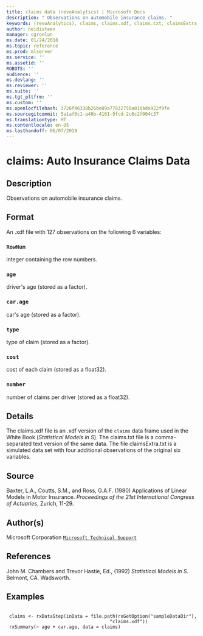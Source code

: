 ```yaml
---
title: claims data (revoAnalytics) | Microsoft Docs
description: " Observations on automobile insurance claims. "
keywords: (revoAnalytics), claims, claims.xdf, claims.txt, claimsExtra.txt, datasets
author: heidisteen
manager: cgronlun
ms.date: 01/24/2018
ms.topic: reference
ms.prod: mlserver
ms.service: ''
ms.assetid: ''
ROBOTS: ''
audience: ''
ms.devlang: ''
ms.reviewer: ''
ms.suite: ''
ms.tgt_pltfrm: ''
ms.custom: ''
ms.openlocfilehash: 3726f46338b26be89a77832758a016bda922f9fe
ms.sourcegitcommit: 5a1af0c1-a46b-4161-9fcd-2c6c2f004c37
ms.translationtype: HT
ms.contentlocale: en-US
ms.lasthandoff: 06/07/2019
---
```

 # <a name="claims-auto-insurance-claims-data"></a>claims: Auto Insurance Claims Data 
 ## <a name="description"></a>Description

Observations on automobile insurance claims.


 ## <a name="format"></a>Format

An .xdf file with 127 observations on the following 6 variables:


### `RowNum`
integer containing the row numbers.


### `age`
driver's age (stored as a factor).


### `car.age`
car's age (stored as a factor).


### `type`
type of claim (stored as a factor).


### `cost`
cost of each claim (stored as a float32).


### `number`
number of claims per driver (stored as a float32).





 ## <a name="details"></a>Details

The claims.xdf file is an .xdf version of the `claims` data frame used in the White Book (*Statistical Models in S*). The claims.txt file is a comma-separated text version of the same data. The file claimsExtra.txt is a simulated data set with four additional observations of the original six variables.


 ## <a name="source"></a>Source

Baxter, L.A., Coutts, S.M., and Ross, G.A.F. (1980) Applications of Linear Models in Motor Insurance. *Proceedings of the 21st International Congress of Actuaries*, Zurich, 11-29.


 ## <a name="authors"></a>Author(s)
 Microsoft Corporation [`Microsoft Technical Support`](https://go.microsoft.com/fwlink/?LinkID=698556&clcid=0x409)


 ## <a name="references"></a>References

John M. Chambers and Trevor Hastie, Ed., (1992) *Statistical Models in S*. Belmont, CA. Wadsworth.


 ## <a name="examples"></a>Examples

 ```

  claims <- rxDataStep(inData = file.path(rxGetOption("sampleDataDir"),
                                       "claims.xdf"))
  rxSummary(~ age + car.age, data = claims)
```



